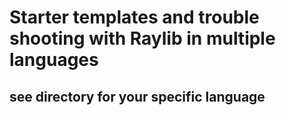 # Starter templates and trouble shooting with Raylib in multiple languages

## see directory for your specific language
